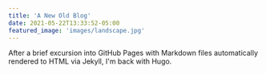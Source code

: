 ```yaml
---
title: 'A New Old Blog'
date: 2021-05-22T13:33:52-05:00
featured_image: 'images/landscape.jpg'
---
```


After a brief excursion into GitHub Pages with Markdown files automatically rendered to HTML via Jekyll, I'm back with Hugo.
